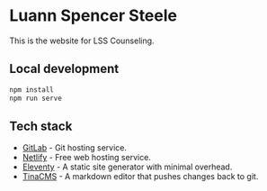 # Luann Spencer Steele

This is the website for LSS Counseling.

## Local development

```bash
npm install
npm run serve
```

## Tech stack

- [GitLab](https://gitlab.com/PxlBuzzard/luannespencersteele) - Git hosting service.
- [Netlify](https://netlify.com) - Free web hosting service.
- [Eleventy](https://www.11ty.dev/) - A static site generator with minimal overhead.
- [TinaCMS](https://tina.io) - A markdown editor that pushes changes back to git.
